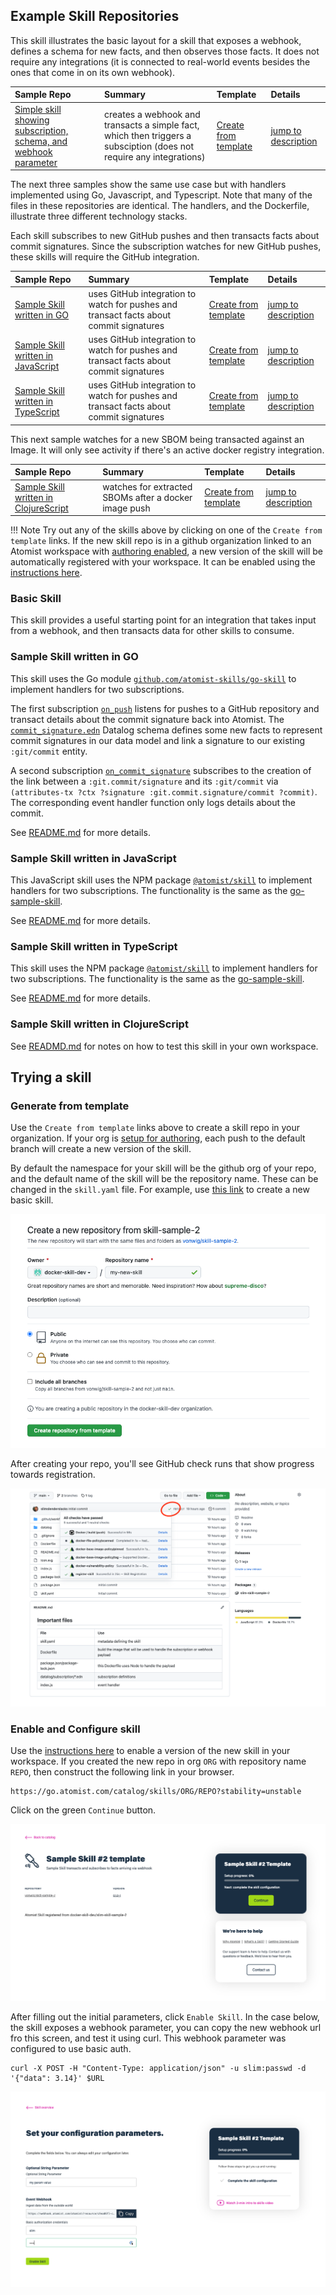 ## Example Skill Repositories

This skill illustrates the basic layout for a skill that exposes a webhook, defines a schema for new facts, and then observes those facts.  It does not require any integrations (it is connected to real-world events besides the ones that come in on its own webhook).

| Sample Repo | Summary | Template | Details |
| :---------- | :------- | :----  | :---- |
| [Simple skill showing subscription, schema, and webhook parameter](https://github.com/vonwig/skill-sample-2) | creates a webhook and transacts a simple fact, which then triggers a subsciption (does not require any integrations) | [Create from template](https://github.com/vonwig/skill-sample-2/generate) | [jump to description](#basic-skill) |

The next three samples show the same use case but with handlers implemented using Go, Javascript, and Typescript.  Note that many of the files in these repositories are identical.  The handlers, and the Dockerfile, illustrate three different technology stacks.

Each skill subscribes to new GitHub pushes and then transacts facts about commit signatures. Since the subscription watches for new GitHub pushes, these skills will require the GitHub integration.

| Sample Repo | Summary | Template | Details |
| :---------- | :------- | :----  | :----- |
| [Sample Skill written in GO](https://github.com/atomist-skills/go-sample-skill) | uses GitHub integration to watch for pushes and transact facts about commit signatures | [Create from template](https://github.com/atomist-skills/go-sample-skill/generate) | [jump to description](#sample-skill-written-in-go) |
| [Sample Skill written in JavaScript](https://github.com/atomist-skills/js-sample-skill) | uses GitHub integration to watch for pushes and transact facts about commit signatures | [Create from template](https://github.com/atomist-skills/js-sample-skill/generate) | [jump to description](#sample-skill-written-in-javascript) |
| [Sample Skill written in TypeScript](https://github.com/atomist-skills/ts-sample-skill) | uses GitHub integration to watch for pushes and transact facts about commit signatures | [Create from template](https://github.com/atomist-skills/ts-sample-skill/generate) | [jump to description](#sample-skill-written-in-typescript) |

This next sample watches for a new SBOM being transacted against an Image.  It will only see activity if there's an active docker registry integration.

| Sample Repo | Summary | Template | Details |
| :---------- | :------- | :----  | :----- |
| [Sample Skill written in ClojureScript](https://github.com/vonwig/skill-sample-1) | watches for extracted SBOMs after a docker image push | [Create from template](https://github.com/atomist-skills/skill-sample-2/generate) | [jump to description](#sample-skill-written-in-clojurescript) |

!!! Note
    Try out any of the skills above by clicking on one of the `Create from template` links.  If the new skill repo is in a github organization linked to an Atomist workspace with [authoring enabled](workspace_setup.md), a new version of the skill will be automatically registered with your workspace.  It can be
    enabled using the [instructions here](skill_management.md).

### Basic Skill

This skill provides a useful starting point for an integration that takes input from a webhook, and then transacts data for other skills to consume.

### Sample Skill written in GO

This skill uses the Go module [`github.com/atomist-skills/go-skill`](https://github.com/atomist-skills/go-skill) to implement handlers for two subscriptions. 

The first subscription [`on_push`](https://github.com/atomist-skills/go-sample-skill/blob/main/datalog/subscription/on_push.edn) listens for pushes to a GitHub repository and transact details about the commit signature back into Atomist. The [`commit_signature.edn`](https://github.com/atomist-skills/go-sample-skill/blob/main/datalog/schema/commit_signature.edn) Datalog schema defines some new facts to represent commit signatures in our data model and link a signature to our existing `:git/commit` entity.

A second subscription [`on_commit_signature`](https://github.com/atomist-skills/go-sample-skill/blob/main/datalog/subscription/on_commit_signature.edn) subscribes to the creation of the link between a `:git.commit/signature` and its `:git/commit` via `(attributes-tx ?ctx ?signature :git.commit.signature/commit ?commit)`. The corresponding event handler function only logs details about the commit.

See [README.md](https://github.com/atomist-skills/go-sample-skill/blob/main/README.md) for more details.

### Sample Skill written in JavaScript

This JavaScript skill uses the NPM package [`@atomist/skill`](https://github.com/atomist-skills/skill) to implement handlers for two subscriptions. The functionality is the same as the [go-sample-skill](#sample-skill-written-in-go).

See [README.md](https://github.com/atomist-skills/js-sample-skill/blob/main/README.md) for more details.

### Sample Skill written in TypeScript

This skill uses the NPM package [`@atomist/skill`](https://github.com/atomist-skills/skill) to implement handlers for two subscriptions. The functionality is the same as the [go-sample-skill](#sample-skill-written-in-go).

See [README.md](https://github.com/atomist-skills/ts-sample-skill/blob/main/README.md) for more details.

### Sample Skill written in ClojureScript

See [READMD.md](https://github.com/vonwig/skill-sample-1/blob/main/README.md) for notes on how to test this skill in your own workspace.

## Trying a skill

### Generate from template

Use the `Create from template` links above to create a skill repo in your organization.  If your org is [setup for authoring](workspace_setup.md), each push to the default branch will create a new version of the skill.

By default the namespace for your skill will be the github org of your repo, and the default name of the skill will be the repository name.  These can be changed in the `skill.yaml` file.  For example, use [this link](https://github.com/vonwig/skill-sample-2/generate) to create a new basic skill.

![setup](images/generate.png)

After creating your repo, you'll see GitHub check runs that show progress towards registration.

![setup-checkrun](images/generate-checkrun.png)

### Enable and Configure skill

Use the [instructions here](skill_management.md) to enable a version of the new skill in your workspace.  If you created the new repo in org `ORG` with repository name `REPO`, then construct the following link in your browser.

```
https://go.atomist.com/catalog/skills/ORG/REPO?stability=unstable
```

Click on the green `Continue` button. 

![setup](images/enable.png)

After filling out the initial parameters, click `Enable Skill`.  In the case below, the skill exposes a webhook parameter, you can copy the new webhook url fro this screen, and test it using curl. This webhook parameter was configured to use basic auth.

```
curl -X POST -H "Content-Type: application/json" -u slim:passwd -d '{"data": 3.14}' $URL
```

![setup](images/configure.png)
